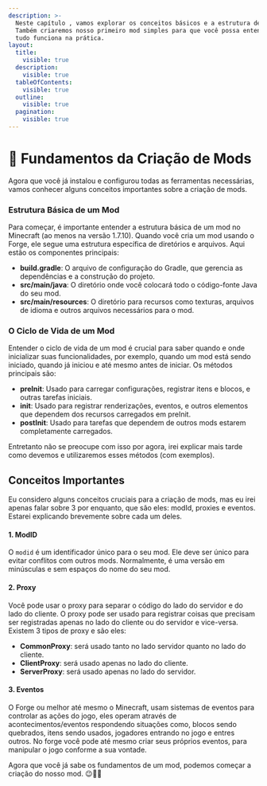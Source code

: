 ```yaml
---
description: >-
  Neste capítulo , vamos explorar os conceitos básicos e a estrutura de um mod.
  Também criaremos nosso primeiro mod simples para que você possa entender como
  tudo funciona na prática.
layout:
  title:
    visible: true
  description:
    visible: true
  tableOfContents:
    visible: true
  outline:
    visible: true
  pagination:
    visible: true
---
```


# 🔗 Fundamentos da Criação de Mods

Agora que você já instalou e configurou todas as ferramentas necessárias, vamos conhecer alguns conceitos importantes sobre a criação de mods.

### Estrutura Básica de um Mod

Para começar, é importante entender a estrutura básica de um mod no Minecraft (ao menos na versão 1.7.10). Quando você cria um mod usando o Forge, ele segue uma estrutura específica de diretórios e arquivos. Aqui estão os componentes principais:

* **build.gradle**: O arquivo de configuração do Gradle, que gerencia as dependências e a construção do projeto.
* **src/main/java**: O diretório onde você colocará todo o código-fonte Java do seu mod.
* **src/main/resources**: O diretório para recursos como texturas, arquivos de idioma e outros arquivos necessários para o mod.

### O Ciclo de Vida de um Mod

Entender o ciclo de vida de um mod é crucial para saber quando e onde inicializar suas funcionalidades, por exemplo, quando um mod está sendo iniciado, quando já iniciou e até mesmo antes de iniciar. Os métodos principais são:

* **preInit**: Usado para carregar configurações, registrar itens e blocos, e outras tarefas iniciais.
* **init**: Usado para registrar renderizações, eventos, e outros elementos que dependem dos recursos carregados em preInit.
* **postInit**: Usado para tarefas que dependem de outros mods estarem completamente carregados.

Entretanto não se preocupe com isso por agora, irei explicar mais tarde como devemos e utilizaremos esses métodos (com exemplos).

## Conceitos Importantes

Eu considero alguns conceitos cruciais para a criação de mods, mas eu irei apenas falar sobre 3 por enquanto, que são eles: modId, proxies e eventos. Estarei explicando brevemente sobre cada um deles.

#### 1. ModID&#x20;

O `modid` é um identificador único para o seu mod. Ele deve ser único para evitar conflitos com outros mods. Normalmente, é uma versão em minúsculas e sem espaços do nome do seu mod.

#### 2. Proxy

Você pode usar o proxy para separar o código do lado do servidor e do lado do cliente. O proxy pode ser usado para registrar coisas que precisam ser registradas apenas no lado do cliente ou do servidor e vice-versa. Existem 3 tipos de proxy e são eles:

* **CommonProxy**: será usado tanto no lado servidor quanto no lado do cliente.
* **ClientProxy**: será usado apenas no lado do cliente.
* **ServerProxy**: será usado apenas no lado do servidor.

#### 3. Eventos

O Forge ou melhor até mesmo o Minecraft, usam sistemas de eventos para controlar as ações do jogo, eles operam através de acontecimentos/eventos respondendo situações como, blocos sendo quebrados, itens sendo usados, jogadores entrando no jogo e entres outros. No forge você pode até mesmo criar seus próprios eventos, para manipular o jogo conforme a sua vontade.&#x20;



Agora que você já sabe os fundamentos de um mod, podemos começar a criação do nosso mod. 😉🎉🎊
